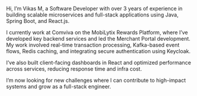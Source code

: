 Hi, I’m Vikas M, a Software Developer with over 3 years of experience in building scalable microservices and full-stack applications using Java, Spring Boot, and React.js.

I currently work at Comviva on the MobiLytix Rewards Platform, where I’ve developed key backend services and led the Merchant Portal development. My work involved real-time transaction processing, Kafka-based event flows, Redis caching, and integrating secure authentication using Keycloak.

I’ve also built client-facing dashboards in React and optimized performance across services, reducing response time and infra cost.

I’m now looking for new challenges where I can contribute to high-impact systems and grow as a full-stack engineer.

